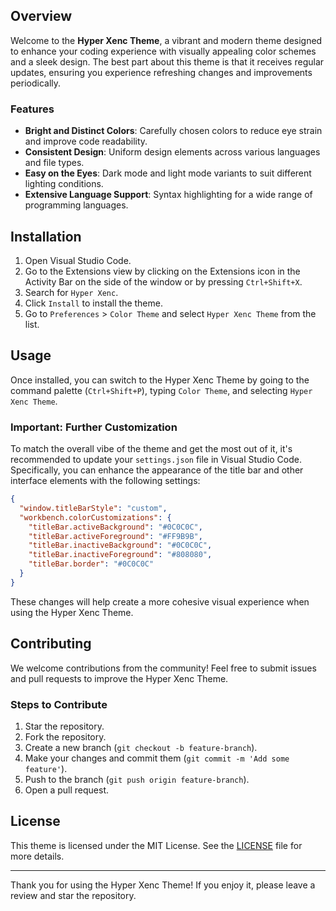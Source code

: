 ## Overview

Welcome to the **Hyper Xenc Theme**, a vibrant and modern theme designed to enhance your coding experience with visually appealing color schemes and a sleek design. The best part about this theme is that it receives regular updates, ensuring you experience refreshing changes and improvements periodically.

### Features

- **Bright and Distinct Colors**: Carefully chosen colors to reduce eye strain and improve code readability.
- **Consistent Design**: Uniform design elements across various languages and file types.
- **Easy on the Eyes**: Dark mode and light mode variants to suit different lighting conditions.
- **Extensive Language Support**: Syntax highlighting for a wide range of programming languages.

## Installation

1. Open Visual Studio Code.
2. Go to the Extensions view by clicking on the Extensions icon in the Activity Bar on the side of the window or by pressing `Ctrl+Shift+X`.
3. Search for `Hyper Xenc`.
4. Click `Install` to install the theme.
5. Go to `Preferences` > `Color Theme` and select `Hyper Xenc Theme` from the list.

## Usage

Once installed, you can switch to the Hyper Xenc Theme by going to the command palette (`Ctrl+Shift+P`), typing `Color Theme`, and selecting `Hyper Xenc Theme`.

### **Important: Further Customization**

To match the overall vibe of the theme and get the most out of it, it's recommended to update your `settings.json` file in Visual Studio Code. Specifically, you can enhance the appearance of the title bar and other interface elements with the following settings:

```json
{
  "window.titleBarStyle": "custom",
  "workbench.colorCustomizations": {
    "titleBar.activeBackground": "#0C0C0C",
    "titleBar.activeForeground": "#FF9B9B",
    "titleBar.inactiveBackground": "#0C0C0C",
    "titleBar.inactiveForeground": "#808080",
    "titleBar.border": "#0C0C0C"
  }
}
```

These changes will help create a more cohesive visual experience when using the Hyper Xenc Theme.

## Contributing

We welcome contributions from the community! Feel free to submit issues and pull requests to improve the Hyper Xenc Theme.

### Steps to Contribute

1. Star the repository.
2. Fork the repository.
3. Create a new branch (`git checkout -b feature-branch`).
4. Make your changes and commit them (`git commit -m 'Add some feature'`).
5. Push to the branch (`git push origin feature-branch`).
6. Open a pull request.

## License

This theme is licensed under the MIT License. See the [LICENSE](https://github.com/Hyper-Xenc/hypexenc-vscode-theme/blob/main/LICENSE) file for more details.

---

Thank you for using the Hyper Xenc Theme! If you enjoy it, please leave a review and star the repository.

